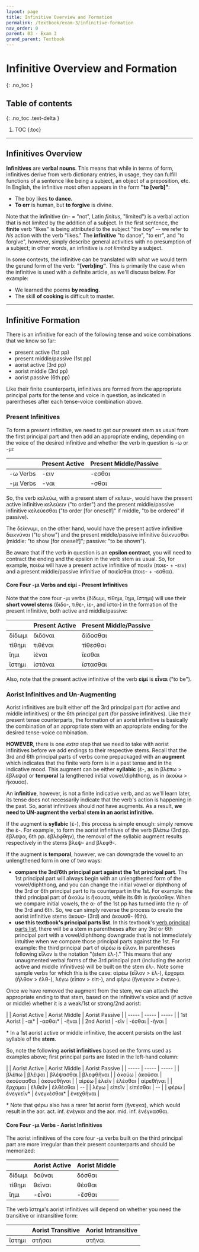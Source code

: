 ```yaml
---
layout: page
title: Infinitive Overview and Formation
permalink: /textbook/exam-3/infinitive-formation
nav_order: 0
parent: 03 - Exam 3
grand_parent: Textbook
---
```


# Infinitive Overview and Formation
{: .no_toc }

## Table of contents
{: .no_toc .text-delta }

1. TOC
{:toc}

***

## Infinitives Overview

**Infinitives** are **verbal nouns**. This means that while in terms of form, infinitives derive from verb dictionary entries, in usage, they can fulfill functions of a sentence like being a subject, an object of a preposition, etc. In English, the infinitive most often appears in the form **"to [verb]"**:

* The boy likes **to dance.**
* **To err** is human, but **to forgive** is divine.

Note that the **in**finitive (in- = "not", Latin *finitus*, "limited") is a verbal action that is not limited by the addition of a subject. In the first sentence, the **finite** verb "likes" is being attributed to the subject "the boy" -- we refer to *his* action with the verb "likes." The **infinitive** "to dance", "to err", and "to forgive", however, simply describe general activities with no presumption of a subject; in other words, an infinitive is *not limited* by a subject.

In some contexts, the infinitive can be translated with what we would term the gerund form of the verb: **"[verb]ing"**. This is primarily the case when the infinitive is used with a definite article, as we'll discuss below. For example:

* We learned the poems **by reading**.
* The skill **of cooking** is difficult to master.

***

## Infinitive Formation

There is an infinitive for each of the following tense and voice combinations that we know so far:
* present active (1st pp)
* present middle/passive (1st pp)
* aorist active (3rd pp)
* aorist middle (3rd pp)
* aorist passive (6th pp)

Like their finite counterparts, infinitives are formed from the appropriate principal parts for the tense and voice in question, as indicated in parentheses after each tense-voice combination above.

### Present Infinitives

To form a present infinitive, we need to get our present stem as usual from the first principal part and then add an appropriate ending, depending on the voice of the desired infinitive and whether the verb in question is -ω or -μι:

| | Present Active | Present Middle/Passive |
| ----- | ----- | ----- |
| -ω Verbs | -ειν | -εσθαι |
| -μι Verbs | -ναι | -σθαι |

So, the verb κελεύω, with a present stem of κελευ-, would have the present active infinitive κελεύειν ("to order") and the present middle/passive infinitive κελεύεσθαι ("to order [for oneself]" if middle, "to be ordered" if passive).

The δείκνυμι, on the other hand, would have the present active infinitive δεικνύναι ("to show") and the present middle/passive infinitive δείκνυσθαι (middle: "to show [for oneself]"; passive: "to be shown").

Be aware that if the verb in question is an **epsilon contract**, you will need to contract the ending and the epsilon in the verb stem as usual. So, for example, ποιέω will have a present active infinitive of ποιεῖν (ποιε- + -ειν) and a present middle/passive infinitive of ποιεῖσθαι (ποιε- + -εσθαι).

#### Core Four -μι Verbs and εἰμί - Present Infinitives

Note that the core four -μι verbs (δίδωμι, τίθημι, ἵημι, ἵστημι) will use their **short vowel stems** (διδο-, τιθε-, ἱε-, and ἱστα-) in the formation of the present infinitive, both active and middle/passive:

| | Present Active | Present Middle/Passive |
| ----- | ----- | ----- |
| δίδωμι | διδόναι | δίδοσθαι |
| τίθημι | τιθέναι | τίθεσθαι |
| ἵημι | ἱέναι | ἵεσθαι |
| ἵστημι | ἱστάναι | ἵστασθαι |

Also, note that the present active infinitive of the verb **εἰμί** is **εἶναι** ("to be").

### Aorist Infinitives and Un-Augmenting

Aorist infinitives are built either off the 3rd principal part (for active and middle infinitives) or the 6th principal part (for passive infinitives). Like their present tense counterparts, the formation of an aorist infinitive is basically the combination of an appropriate stem with an appropriate ending for the desired tense-voice combination.

**HOWEVER**, there is one *extra* step that we need to take with aorist infinitives before we add endings to their respective stems. Recall that the 3rd and 6th principal parts of verbs come prepackaged with an **augment** which indicates that the finite verb form is in a past tense and in the indicative mood. This augment can be either **syllabic** (ἐ-, as in βλέπω > ἔβλεψα) or **temporal** (a lengthened initial vowel/diphthong, as in ἀκούω > ἤκουσα).

An **infinitive**, however, is not a finite indicative verb, and as we'll learn later, its tense does not necessarily indicate that the verb's action is happening in the past. So, aorist infinitives should *not* have augments. As a result, **we need to UN-augment the verbal stem in an aorist infinitive.**

If the augment is **syllabic** (ἐ-), this process is simple enough: simply remove the ἐ-. For example, to form the aorist infinitives of the verb βλέπω (3rd pp. ἔβλεψα, 6th pp. ἐβλέφθην), the removal of the syllabic augment results respectively in the stems βλεψ- and βλεφθ-.

If the augment is **temporal**, however, we can downgrade the vowel to an unlengthened form in one of two ways:
* **compare the 3rd/6th principal part against the 1st principal part**. The 1st principal part will always begin with an unlengthened form of the vowel/diphthong, and you can change the initial vowel or diphthong of the 3rd or 6th principal part to its counterpart in the 1st. For example: the third principal part of ἀκούω is ἤκουσα, while its 6th is ἠκούσθην. When we compare initial vowels, the α- of the 1st pp has turned into the η- of the 3rd and 6th. So, we can simply reverse the process to create the aorist infinitive stems ἀκουσ- (3rd) and ἀκουσθ- (6th).
* **use this textbook's principal parts list**. In this textbook's [verb principal parts list](../../vocabulary/verb-principal-parts), there will be a stem in parentheses after any 3rd or 6th principal part with a vowel/diphthong downgrade that is not immediately intuitive when we compare those principal parts against the 1st. For example: the third principal part of αἱρέω is εἶλον. In parentheses following εἷλον is the notation "(stem ἑλ-)." This means that any unaugmented verbal forms of the 3rd principal part (including the aorist active and middle infinitives) will be built on the stem ἑλ-. Note some sample verbs for which this is the case: αἱρέω (εἷλον > ἑλ-), ἔρχομαι (ἦλθον > ἐλθ-), λέγω (εἶπον > εἰπ-), and φέρω (ἤνεγκον > ἐνεγκ-).

Once we have removed the augment from the stem, we can attach the appropriate ending to that stem, based on the infinitive's voice and (if active or middle) whether it is a weak/1st or strong/2nd aorist:

| | Aorist Active | Aorist Middle | Aorist Passive |
| ----- | ----- | ----- |
| 1st Aorist | -αι\* | -ασθαι\* | -ῆναι |
| 2nd Aorist | -εῖν | -έσθαι | -ῆναι |

\* In a 1st aorist active or middle infinitive, the accent persists on the last syllable of the **stem**.

So, note the following **aorist infinitives** based on the forms used as examples above; first principal parts are listed in the left-hand column:

| | Aorist Active | Aorist Middle | Aorist Passive |
| ----- | ----- | ----- |
| βλέπω | βλέψαι | βλέψασθαι | βλεφθῆναι |
| ἀκούω | ἀκοῦσαι | ἀκούσασθαι | ἀκουσθῆναι |
| αἱρέω | ἑλεῖν | ἑλέσθαι | αἱρεθῆναι |
| ἔρχομαι | ἐλθεῖν | ἐλθέσθαι | -- |
| λέγω | εἰπεῖν | εἰπέσθαι | -- |
| φέρω | ἐνεγκεῖν\* | ἐνεγκέσθαι\* | ἐνεχθῆναι |

\* Note that φέρω also has a rarer 1st aorist form (ἤνεγκα), which would result in the aor. act. inf. ἐνέγκαι and the aor. mid. inf. ἐνέγκασθαι.

#### Core Four -μι Verbs - Aorist Infinitives

The aorist infinitives of the core four -μι verbs built on the third principal part are more irregular than their present counterparts and should be memorized:

| | Aorist Active | Aorist Middle |
| ----- | ----- | ----- |
| δίδωμι | δοῦναι | δόσθαι |
| τίθημι | θεῖναι | θέσθαι |
| ἵημι | -εἷναι | -ἕσθαι |

The verb ἵστημι's aorist infinitives will depend on whether you need the transitive or intransitive form:

| |  Aorist Transitive |  Aorist Intransitive |
| ----- | ----- | ----- |
| ἵστημι | στῆσαι | στῆναι |
